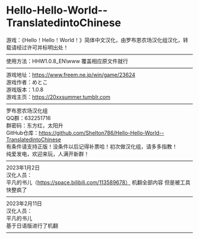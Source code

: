 # Hello-Hello-World--TranslatedintoChinese
游戏：《Hello！Hello！World！》简体中文汉化，由罗布恩农场汉化组汉化，转载请经过许可并标明出处！
————————————————————————————————————  
使用方法：HHW1.0.8_EN\www 覆盖相应原文件就行  
————————————————————————————————————  
游戏地址：https://www.freem.ne.jp/win/game/23624  
游戏作者：めとこ  
游戏版本：1.0.8  
游戏主页：https://20xxsummer.tumblr.com  
————————————————————————————————————  
罗布恩农场汉化组  
QQ群：632251716  
群密码：东方红，太阳升  
GitHub仓库：https://github.com/Shelton786/Hello-Hello-World--TranslatedintoChinese  
有条件请支持正版！没条件以后记得补票哈！初次做汉化组，请多多指教！  
纯爱发电，欢迎来玩，人满开新群！  
————————————————————————————————————  
2023年1月2日  
汉化人员：  
平凡的书儿（https://space.bilibili.com/113589678）
机翻全部内容
但是被工具快整疯了  
————————————————————————————————————  
2023年2月11日  
汉化人员：  
平凡的书儿  
基于日语版进行了机翻  
————————————————————————————————————  
